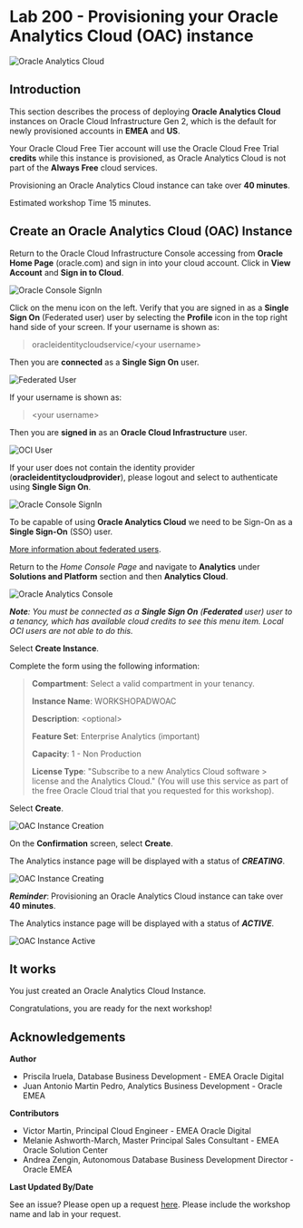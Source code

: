 # Lab 200 - Provisioning your Oracle Analytics Cloud (OAC) instance

![Oracle Analytics Cloud](./images/oac_banner.png)

## Introduction

This section describes the process of deploying **Oracle Analytics Cloud** instances on Oracle Cloud Infrastructure Gen 2, which is the default for newly provisioned accounts in **EMEA** and **US**.

Your Oracle Cloud Free Tier account will use the Oracle Cloud Free Trial **credits** while this instance is provisioned, as Oracle Analytics Cloud is not part of the **Always Free** cloud services.

Provisioning an Oracle Analytics Cloud instance can take over **40 minutes**.

Estimated workshop Time 15 minutes.

## Create an Oracle Analytics Cloud (OAC) Instance

Return to the Oracle Cloud Infrastructure Console accessing from **Oracle Home Page** (oracle.com) and sign in into your cloud account.
Click in **View Account** and **Sign in to Cloud**.

![Oracle Console SignIn](./images/lab200_1.png)

Click on the menu icon on the left. Verify that you are signed in as a **Single Sign On** (Federated user) user by selecting the **Profile** icon
in the top right hand side of your screen. If your username is shown as:

> oracleidentitycloudservice/&lt;your username&gt;
>
Then you are **connected** as a **Single Sign On** user.

![Federated User](./images/lab200_2.png)

If your username is shown as:

> &lt;your username&gt;
>
Then you are **signed in** as an **Oracle Cloud Infrastructure** user.

![OCI User](./images/lab200_3.png)

If your user does not contain the identity provider (**oracleidentitycloudprovider**), please logout and select to authenticate
using **Single Sign On**.

![Oracle Console SignIn](./images/lab200_4.png)

To be capable of using **Oracle Analytics Cloud** we need to be Sign-On as a **Single Sign-On** (SSO) user.

[More information about federated users](https://docs.cloud.oracle.com/en-us/iaas/Content/Identity/Tasks/usingscim.htm).

Return to the *Home Console Page* and navigate to **Analytics** under **Solutions and Platform** section and then **Analytics Cloud**.

![Oracle Analytics Console](./images/lab200_5.png)

***Note**: You must be connected as a **Single Sign On** (**Federated** user) user to a tenancy, which has available cloud credits to see this menu
item. Local OCI users are not able to do this.*

Select **Create Instance**.

Complete the form using the following information:

> **Compartment**: Select a valid compartment in your tenancy.
>
>**Instance Name**: WORKSHOPADWOAC
>
>**Description**: &lt;optional&gt;
>
>**Feature Set**: Enterprise Analytics (important)
>
>**Capacity**: 1 - Non Production
>
> **License Type**: "Subscribe to a new Analytics Cloud software > license and the Analytics Cloud." (You will use this service as part
> of the free Oracle Cloud trial that you requested for this workshop).

Select **Create**.

![OAC Instance Creation](./images/lab200_6.png)

On the **Confirmation** screen, select **Create**.

The Analytics instance page will be displayed with a status of ***CREATING***.

![OAC Instance Creating](./images/lab200_7.png)

***Reminder***: Provisioning an Oracle Analytics Cloud instance can take over **40 minutes**.

The Analytics instance page will be displayed with a status of ***ACTIVE***.

![OAC Instance Active](./images/lab200_8.png)

## It works

You just created an Oracle Analytics Cloud Instance.

Congratulations, you are ready for the next workshop!

## **Acknowledgements**

**Author**
- Priscila Iruela, Database Business Development - EMEA Oracle Digital
- Juan Antonio Martin Pedro, Analytics Business Development - Oracle EMEA

**Contributors**
- Victor Martin, Principal Cloud Engineer - EMEA Oracle Digital
- Melanie Ashworth-March, Master Principal Sales Consultant - EMEA Oracle Solution Center
- Andrea Zengin, Autonomous Database Business Development Director - Oracle EMEA

**Last Updated By/Date**

See an issue? Please open up a request [here](https://github.com/oracle/learning-library/issues). Please include the workshop name and lab in your request.